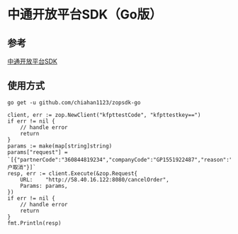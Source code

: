 # 中通开放平台SDK（Go版）

## 参考

[中通开放平台SDK](https://github.com/ZTO-Express)

## 使用方式

```
go get -u github.com/chiahan1123/zopsdk-go
```

```
client, err := zop.NewClient("kfpttestCode", "kfpttestkey==")
if err != nil {
	// handle error
	return
}
params := make(map[string]string)
params["request"] = `[{"partnerCode":"360844819234","companyCode":"GP1551922487","reason":"客户取消"}]`
resp, err := client.Execute(&zop.Request{
    URL:    "http://58.40.16.122:8080/cancelOrder",
    Params: params,
})
if err != nil {
	// handle error
	return
}
fmt.Println(resp)
```
